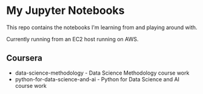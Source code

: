 # My Jupyter Notebooks

This repo contains the notebooks I'm learning from and playing around with. 

Currently running from an EC2 host running on AWS.

## Coursera

- data-science-methodology - Data Science Methodology course work
- python-for-data-science-and-ai - Python for Data Science and AI course work
